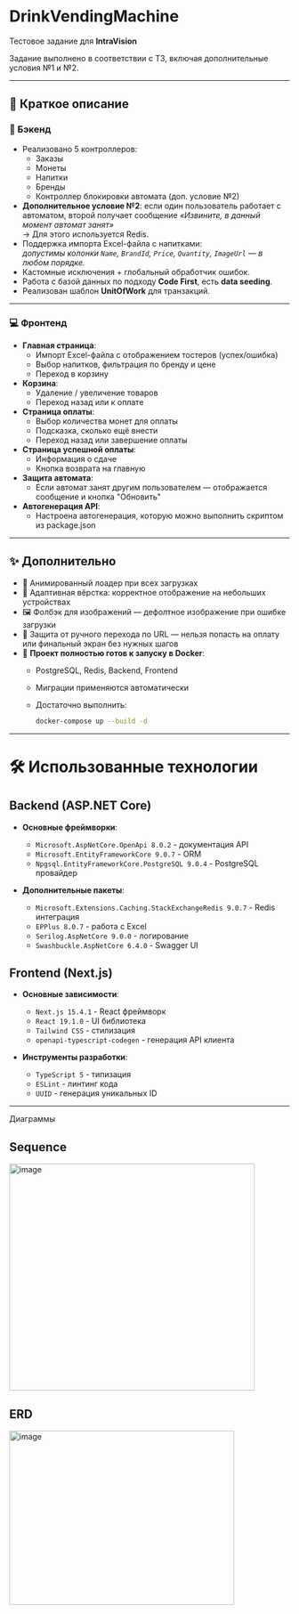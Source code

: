 # DrinkVendingMachine

Тестовое задание для **IntraVision**

Задание выполнено в соответствии с ТЗ, включая дополнительные условия №1 и №2.

---

## 🚀 Краткое описание

### 🧠 Бэкенд

- Реализовано 5 контроллеров:
  - Заказы
  - Монеты
  - Напитки
  - Бренды
  - Контроллер блокировки автомата (доп. условие №2)
- **Дополнительное условие №2**: если один пользователь работает с автоматом, второй получает сообщение _«Извините, в данный момент автомат занят»_  
  → Для этого используется Redis.
- Поддержка импорта Excel-файла с напитками:  
  _допустимы колонки `Name`, `BrandId`, `Price`, `Quantity`, `ImageUrl` — в любом порядке._
- Кастомные исключения + глобальный обработчик ошибок.
- Работа с базой данных по подходу **Code First**, есть **data seeding**.
- Реализован шаблон **UnitOfWork** для транзакций.

---

### 💻 Фронтенд

- **Главная страница**:
  - Импорт Excel-файла с отображением тостеров (успех/ошибка)
  - Выбор напитков, фильтрация по бренду и цене
  - Переход в корзину
- **Корзина**:
  - Удаление / увеличение товаров
  - Переход назад или к оплате
- **Страница оплаты**:
  - Выбор количества монет для оплаты
  - Подсказка, сколько ещё внести
  - Переход назад или завершение оплаты
- **Страница успешной оплаты**:
  - Информация о сдаче
  - Кнопка возврата на главную
- **Защита автомата**:
  - Если автомат занят другим пользователем — отображается сообщение и кнопка "Обновить"
- **Автогенерация API**:
  - Настроена автогенерация, которую можно выполнить скриптом из package.json
  
---

## ✨ Дополнительно

- 🔄 Анимированный лоадер при всех загрузках
- 📱 Адаптивная вёрстка: корректное отображение на небольших устройствах
- 🖼️ Фолбэк для изображений — дефолтное изображение при ошибке загрузки
- 🚫 Защита от ручного перехода по URL — нельзя попасть на оплату или финальный экран без нужных шагов
- 🐳 **Проект полностью готов к запуску в Docker**:
  - PostgreSQL, Redis, Backend, Frontend
  - Миграции применяются автоматически
  - Достаточно выполнить:

    ```bash
    docker-compose up --build -d
    ```

---

# 🛠️ Использованные технологии

## Backend (ASP.NET Core)
- **Основные фреймворки**:
  - `Microsoft.AspNetCore.OpenApi 8.0.2` - документация API
  - `Microsoft.EntityFrameworkCore 9.0.7` - ORM
  - `Npgsql.EntityFrameworkCore.PostgreSQL 9.0.4` - PostgreSQL провайдер

- **Дополнительные пакеты**:
  - `Microsoft.Extensions.Caching.StackExchangeRedis 9.0.7` - Redis интеграция
  - `EPPlus 8.0.7` - работа с Excel
  - `Serilog.AspNetCore 9.0.0` - логирование
  - `Swashbuckle.AspNetCore 6.4.0` - Swagger UI

## Frontend (Next.js)
- **Основные зависимости**:
  - `Next.js 15.4.1` - React фреймворк
  - `React 19.1.0` - UI библиотека
  - `Tailwind CSS` - стилизация
  - `openapi-typescript-codegen` - генерация API клиента

- **Инструменты разработки**:
  - `TypeScript 5` - типизация
  - `ESLint` - линтинг кода
  - `UUID` - генерация уникальных ID

---

Диаграммы

## Sequence
<img width="441" height="408" alt="image" src="https://github.com/user-attachments/assets/3770b6da-2f08-4d1d-b195-473645364297" />

## ERD
<img width="404" height="313" alt="image" src="https://github.com/user-attachments/assets/05761431-73ef-4900-a2c8-7228c6f403d1" />

